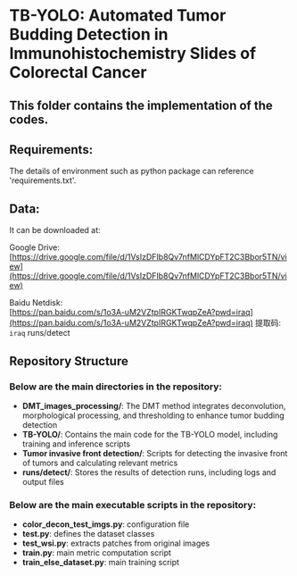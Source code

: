 # TB-YOLO: Automated Tumor Budding Detection in Immunohistochemistry Slides of Colorectal Cancer

## This folder contains the implementation of the codes.

## Requirements:
The details of environment such as python package can reference 'requirements.txt'.

## Data:
It can be downloaded at:

Google Drive:  
[https://drive.google.com/file/d/1VsIzDFIb8Qv7nfMlCDYpFT2C3Bbor5TN/view](https://drive.google.com/file/d/1VsIzDFIb8Qv7nfMlCDYpFT2C3Bbor5TN/view)  

Baidu Netdisk:  
[https://pan.baidu.com/s/1o3A-uM2VZtpIRGKTwqpZeA?pwd=iraq](https://pan.baidu.com/s/1o3A-uM2VZtpIRGKTwqpZeA?pwd=iraq) 提取码: `iraq`
runs/detect
## Repository Structure
### Below are the main directories in the repository:
- **DMT_images_processing/**: The DMT method integrates deconvolution, morphological processing, and thresholding to enhance tumor budding detection
- **TB-YOLO/**: Contains the main code for the TB-YOLO model, including training and inference scripts
- **Tumor invasive front detection/**: Scripts for detecting the invasive front of tumors and calculating relevant metrics
- **runs/detect/**: Stores the results of detection runs, including logs and output files

### Below are the main executable scripts in the repository:
- **color_decon_test_imgs.py**: configuration file
- **test.py**: defines the dataset classes
- **test_wsi.py**: extracts patches from original images
- **train.py**: main metric computation script
- **train_else_dataset.py**: main training script


